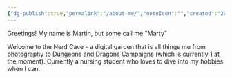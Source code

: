 ```yaml
---
{"dg-publish":true,"permalink":"/about-me/","noteIcon":"","created":"2025-05-04T20:03:35.402-07:00","updated":"2025-05-04T20:23:17.792-07:00"}
---
```


Greetings! My name is Martin, but some call me "Marty"

Welcome to the Nerd Cave - a digital garden that is all things me from photography to [Dungeons and Dragons Campaigns](https://www.dndbeyond.com/) (which is currently 1 at the moment). Currently a nursing student who loves to dive into my hobbies when I can. 